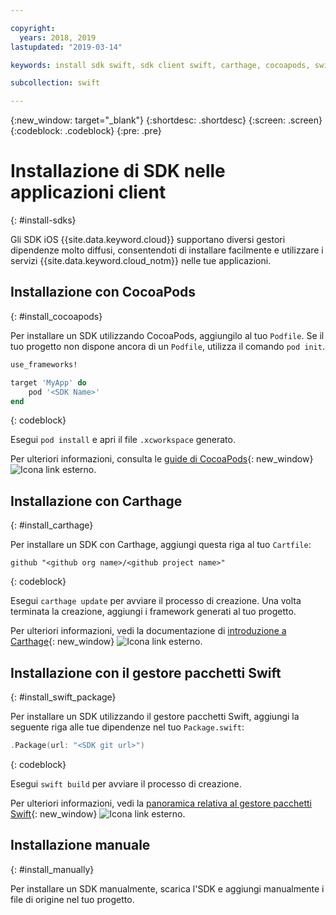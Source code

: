 ```yaml
---

copyright:
  years: 2018, 2019
lastupdated: "2019-03-14"

keywords: install sdk swift, sdk client swift, carthage, cocoapods, swift package manager, ios sdk

subcollection: swift

---
```


{:new_window: target="_blank"}
{:shortdesc: .shortdesc}
{:screen: .screen}
{:codeblock: .codeblock}
{:pre: .pre}

# Installazione di SDK nelle applicazioni client
{: #install-sdks}

Gli SDK iOS {{site.data.keyword.cloud}} supportano diversi gestori dipendenze molto diffusi, consentendoti di installare facilmente e utilizzare i servizi {{site.data.keyword.cloud_notm}} nelle tue applicazioni.

## Installazione con CocoaPods
{: #install_cocoapods}

Per installare un SDK utilizzando CocoaPods, aggiungilo al tuo `Podfile`. Se il tuo progetto non dispone ancora di un `Podfile`, utilizza il comando `pod init`.
```ruby
use_frameworks!

target 'MyApp' do
    pod '<SDK Name>'
end
```
{: codeblock}

Esegui `pod install` e apri il file `.xcworkspace` generato.

Per ulteriori informazioni, consulta le [guide di CocoaPods](https://guides.cocoapods.org/using/index.html){: new_window} ![Icona link esterno](../../icons/launch-glyph.svg "Icona link esterno").

## Installazione con Carthage
{: #install_carthage}

Per installare un SDK con Carthage, aggiungi questa riga al tuo `Cartfile`:
```
github "<github org name>/<github project name>"
```
{: codeblock}

Esegui `carthage update` per avviare il processo di creazione. Una volta terminata la creazione, aggiungi i framework generati al tuo progetto. 

Per ulteriori informazioni, vedi la documentazione di [introduzione a Carthage](https://github.com/Carthage/Carthage#getting-started){: new_window} ![Icona link esterno](../../icons/launch-glyph.svg "Icona link esterno").

## Installazione con il gestore pacchetti Swift
{: #install_swift_package}

Per installare un SDK utilizzando il gestore pacchetti Swift, aggiungi la seguente riga alle tue dipendenze nel tuo `Package.swift`:
```swift
.Package(url: "<SDK git url>")
```
{: codeblock}

Esegui `swift build` per avviare il processo di creazione.

Per ulteriori informazioni, vedi la [panoramica relativa al gestore pacchetti Swift](https://swift.org/package-manager/){: new_window} ![Icona link esterno](../../icons/launch-glyph.svg "Icona link esterno").

## Installazione manuale
{: #install_manually}

Per installare un SDK manualmente, scarica l'SDK e aggiungi manualmente i file di origine nel tuo progetto.
